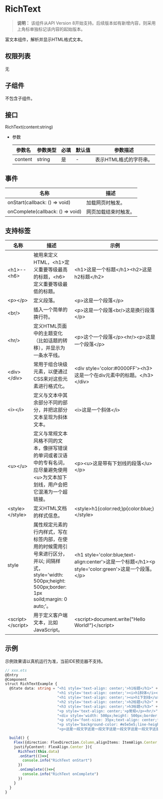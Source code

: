 # RichText

>  **说明：**
> 该组件从API Version 8开始支持。后续版本如有新增内容，则采用上角标单独标记该内容的起始版本。

富文本组件，解析并显示HTML格式文本。

## 权限列表

无

## 子组件

不包含子组件。

## 接口

RichText(content:string)

- 参数

  | 参数名 | 参数类型 | 必填 | 默认值 | 参数描述 |
  | -------- | -------- | -------- | -------- | -------- |
  | content | string | 是 | - | 表示HTML格式的字符串。 |
 

## 事件


| 名称 | 描述 |
| -------- | -------- |
| onStart(callback: () => void)    | 加载网页时触发。   |
| onComplete(callback: () => void) | 网页加载结束时触发。 |

## 支持标签

| 名称 | 描述 | 示例 |
| -------- | -------- | -------- |
| \<h1>--\<h6> | 被用来定义HTML，\<h1>定义重要等级最高的标题，\<h6>定义重要等级最低的标题。 | \<h1>这是一个标题\</h1>\<h2>这是h2标题\</h2> |
| \<p>\</p> | 定义段落。 | \<p>这是一个段落\</p> |
| \<br/> | 插入一个简单的换行符。 | \<p>这是一个段落\<br/>这是换行段落\</p> |
| \<hr/> | 定义HTML页面中的主题变化（比如话题的转移），并显示为一条水平线。 | \<p>这个一个段落\</p>\<hr/>\<p>这是一个段落\</p> |
| \<div>\</div> | 常用于组合块级元素，以便通过CSS来对这些元素进行格式化。 | \<div style='color:#0000FF'>\<h3>这是一个在div元素中的标题。\</h3>\</div> |
| \<i>\</i> | 定义与文本中其余部分不同的部分，并把这部分文本呈现为斜体文本。 | \<i>这是一个斜体\</i> |
| \<u>\</u> | 定义与常规文本风格不同的文本，像拼写错误的单词或者汉语中的专有名词，应尽量避免使用\<u>为文本加下划线，用户会把它混淆为一个超链接。 | \<p>\<u>这是带有下划线的段落\</u>\</p> |
| \<style>\</style> | 定义HTML文档的样式信息。 | \<style>h1{color:red;}p{color:blue;}\</style> |
| style | 属性规定元素的行内样式，写在标签内部，在使用的时候需用引号来进行区分，并以; 间隔样式，style='width: 500px;height: 500px;border: 1px soild;margin: 0 auto;'。 | \<h1 style='color:blue;text-align:center'>这是一个标题\</h1>\<p style='color:green'>这是一个段落。\</p> |
| \<script>\</script> | 用于定义客户端文本，比如JavaScript。 | \<script>document.write("Hello World!")\</script> |

## 示例
示例效果请以真机运行为准，当前IDE预览器不支持。
```ts
// xxx.ets
@Entry
@Component
struct RichTextExample {
  @State data: string = "<h1 style='text-align: center;'>h1标题</h1>" +
                        "<h1 style='text-align: center;'><i>h1斜体</i></h1>" +
                        "<h1 style='text-align: center;'><u>h1下划线</u></h1>" +
                        "<h2 style='text-align: center;'>h2标题</h2>" +
                        "<h3 style='text-align: center;'>h3标题</h3>" +
                        "<p style='text-align: center;'>p常规</p><hr/>" +
                        "<div style='width: 500px;height: 500px;border: 1px solid;margin: 0auto;'>" +
                        "<p style='font-size: 35px;text-align: center;font-weight: bold; color: rgb(24,78,228)'>字体大小35px,行高45px</p>" +
                        "<p style='background-color: #e5e5e5;line-height: 45px;font-size: 35px;text-indent: 2em;'>" +
                        "<p>这是一段文字这是一段文字这是一段文字这是一段文字这是一段文字这是一段文字这是一段文字这是一段文字这是一段文字</p>"

  build() {
    Flex({direction: FlexDirection.Column,alignItems: ItemAlign.Center,
    justifyContent: FlexAlign.Center }){
      RichText(this.data)
      .onStart(()=>{
        console.info("RichText onStart")
      })
      .onComplete(()=>{
        console.info("RichText onComplete")
      })
    }
  }
}
```